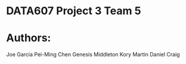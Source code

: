 # DATA607 Project 3 Team 5
# Authors: 

Joe Garcia
Pei-Ming Chen
Genesis Middleton
Kory Martin
Daniel Craig









